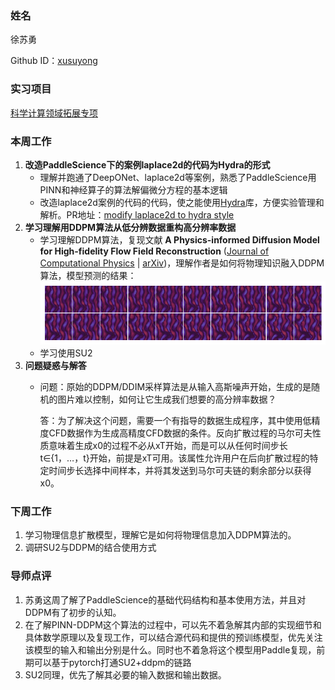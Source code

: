 ### 姓名

徐苏勇

Github ID：[xusuyong](https://github.com/xusuyong)

### 实习项目

[科学计算领域拓展专项](https://github.com/PaddlePaddle/community/blob/master/hackathon/hackathon_5th/%E3%80%90PaddlePaddle%20Hackathon%205th%E3%80%91%E9%A3%9E%E6%A1%A8%E6%8A%A4%E8%88%AA%E8%AE%A1%E5%88%92%E9%9B%86%E8%AE%AD%E8%90%A5%E9%A1%B9%E7%9B%AE%E5%90%88%E9%9B%86.md#%E9%A1%B9%E7%9B%AE%E5%8D%81%E4%B8%89%E7%A7%91%E5%AD%A6%E8%AE%A1%E7%AE%97%E9%A2%86%E5%9F%9F%E6%8B%93%E5%B1%95%E4%B8%93%E9%A1%B9)

### 本周工作

1. **改造PaddleScience下的案例laplace2d的代码为Hydra的形式**
    - 理解并跑通了DeepONet、laplace2d等案例，熟悉了PaddleScience用PINN和神经算子的算法解偏微分方程的基本逻辑
    - 改造laplace2d案例的代码的代码，使之能使用[Hydra](https://hydra.cc/)库，方便实验管理和解析。PR地址：[modify laplace2d to hydra style](https://github.com/PaddlePaddle/PaddleScience/pull/575)
2. **学习理解用DDPM算法从低分辨数据重构高分辨率数据**
    - 学习理解DDPM算法，复现文献 **A Physics-informed Diffusion Model for High-fidelity Flow Field Reconstruction** (<a href="https://www.sciencedirect.com/science/article/pii/S0021999123000670">Journal of Computational Physics</a> | <a href="https://arxiv.org/abs/2211.14680">arXiv</a>)，理解作者是如何将物理知识融入DDPM算法，模型预测的结果：
![](pred.png)
    - 学习使用SU2
3. **问题疑惑与解答**
    - 问题：原始的DDPM/DDIM采样算法是从输入高斯噪声开始，生成的是随机的图片难以控制，如何让它生成我们想要的高分辨率数据？

        答：为了解决这个问题，需要一个有指导的数据生成程序，其中使用低精度CFD数据作为生成高精度CFD数据的条件。反向扩散过程的马尔可夫性质意味着生成x0的过程不必从xT开始，而是可以从任何时间步长t∈{1，…，t}开始，前提是xT可用。该属性允许用户在后向扩散过程的特定时间步长选择中间样本，并将其发送到马尔可夫链的剩余部分以获得x0。
### 下周工作

1. 学习物理信息扩散模型，理解它是如何将物理信息加入DDPM算法的。
2. 调研SU2与DDPM的结合使用方式

### 导师点评

1. 苏勇这周了解了PaddleScience的基础代码结构和基本使用方法，并且对DDPM有了初步的认知。
2. 在了解PINN-DDPM这个算法的过程中，可以先不着急解其内部的实现细节和具体数学原理以及复现工作，可以结合源代码和提供的预训练模型，优先关注该模型的输入和输出分别是什么。同时也不着急将这个模型用Paddle复现，前期可以基于pytorch打通SU2+ddpm的链路
3. SU2同理，优先了解其必要的输入数据和输出数据。
